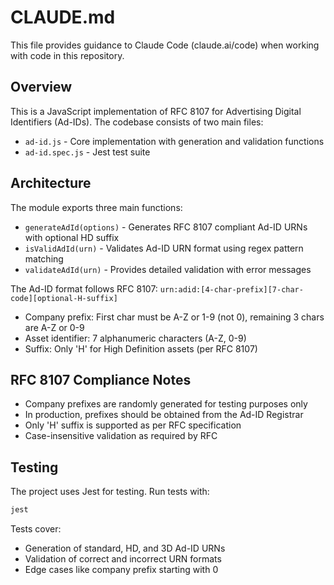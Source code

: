 # CLAUDE.md

This file provides guidance to Claude Code (claude.ai/code) when working with code in this repository.

## Overview

This is a JavaScript implementation of RFC 8107 for Advertising Digital Identifiers (Ad-IDs). The codebase consists of two main files:

- `ad-id.js` - Core implementation with generation and validation functions
- `ad-id.spec.js` - Jest test suite

## Architecture

The module exports three main functions:
- `generateAdId(options)` - Generates RFC 8107 compliant Ad-ID URNs with optional HD suffix
- `isValidAdId(urn)` - Validates Ad-ID URN format using regex pattern matching
- `validateAdId(urn)` - Provides detailed validation with error messages

The Ad-ID format follows RFC 8107: `urn:adid:[4-char-prefix][7-char-code][optional-H-suffix]`
- Company prefix: First char must be A-Z or 1-9 (not 0), remaining 3 chars are A-Z or 0-9
- Asset identifier: 7 alphanumeric characters (A-Z, 0-9)
- Suffix: Only 'H' for High Definition assets (per RFC 8107)

## RFC 8107 Compliance Notes

- Company prefixes are randomly generated for testing purposes only
- In production, prefixes should be obtained from the Ad-ID Registrar
- Only 'H' suffix is supported as per RFC specification
- Case-insensitive validation as required by RFC

## Testing

The project uses Jest for testing. Run tests with:
```bash
jest
```

Tests cover:
- Generation of standard, HD, and 3D Ad-ID URNs
- Validation of correct and incorrect URN formats
- Edge cases like company prefix starting with 0